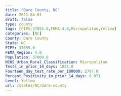 ```yaml
---
title: "Dare County, NC"
date: 2021-04-01
draft: false
type: county
tags: [FIPS:37055.0,FEMA:4.0,Micropolitan,Yellow]
categories: [NC]
County: Dare County
State: NC
FIPS: 37055.0
FEMA_Region: 4.0
Population: 37009.0
NCHS_Urban_Rural_Classification: Micropolitan
Tests_in_prior_14_days: 1035.0
Fourteen_day_test_rate_per_100000: 2797.0
Percent_Positivity_in_prior_14_days: 0.071
Level: Yellow
url: /states/NC/dare-county
---
```



